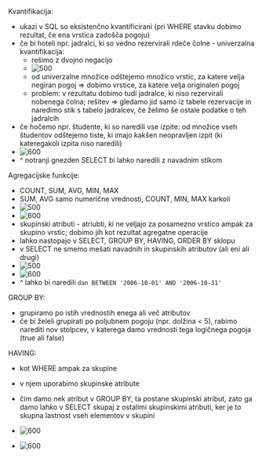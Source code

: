 Kvantifikacija:
- ukazi v SQL so eksistenčno kvantificirani (pri WHERE stavku dobimo rezultat, če ena vrstica zadošča pogoju)
- če bi hoteli npr. jadralci, ki so vedno rezervirali rdeče čolne - univerzalna kvantifikacija:
	- rešimo z dvojno negacijo
	- ![500](Pasted%20image%2020240321143831.png)
	- od univerzalne množice odštejemo množico vrstic, za katere velja negiran pogoj => dobimo vrstice, za katere velja originalen pogoj
	- problem: v rezultatu dobimo tudi jadralce, ki niso rezervirali nobenega čolna; rešitev => gledamo jid samo iz tabele rezervacije in naredimo stik s tabelo jadralcev, če želimo še ostale podatke o teh jadralcih
- če hočemo npr. študente, ki so naredili vse izpite: od množice vseh študentov odštejemo tiste, ki imajo kakšen neopravljen izpit (ki kateregakoli izpita niso naredili)
- ![600](Pasted%20image%2020240321144624.png)
- ^ notranji gnezden SELECT bi lahko naredili z navadnim stikom

Agregacijske funkcije:
- COUNT, SUM, AVG, MIN, MAX
- SUM, AVG samo numerične vrednosti, COUNT, MIN, MAX karkoli
- ![500](Pasted%20image%2020240321145212.png)
- ![600](Pasted%20image%2020240321145613.png)
- skupinski atributi - atriubti, ki ne veljajo za posamezno vrstico ampak za skupino vrstic; dobimo jih kot rezultat agregatne operacije
- lahko nastopajo v SELECT, GROUP BY, HAVING, ORDER BY sklopu
- v SELECT ne smemo mešati navadnih in skupinskih atributov (ali eni ali drugi)
- ![500](Pasted%20image%2020240321150310.png)
- ![600](Pasted%20image%2020240321151956.png)
- ^ lahko bi naredili `dan BETWEEN '2006-10-01' AND '2006-10-31'`

GROUP BY:
- grupiramo po istih vrednostih enega ali več atributov
- če bi želeli grupirati po poljubnem pogoju (npr. dolžina < 5), rabimo narediti nov stolpcev, v katerega damo vrednosti tega logičnega pogoja (true ali false)

HAVING:
- kot WHERE ampak za skupine
- v njem uporabimo skupinske atribute
- čim damo nek atribut v GROUP BY, ta postane skupinski atribut, zato ga damo lahko v SELECT skupaj z ostalimi skupinskimi atributi, ker je to skupna lastnost vseh elementov v skupini
- ![600](Pasted%20image%2020240321152848.png)

- ![600](Pasted%20image%2020240321153128.png)

